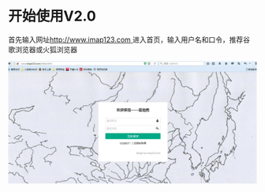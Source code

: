 # 开始使用V2.0

首先输入网址[http://www.imap123.com ](http://www.imap123.com进入首页，推荐使用谷歌或火狐浏览器。) 进入首页，输入用户名和口令，推荐谷歌浏览器或火狐浏览器

![](/assets/登录.jpg)

